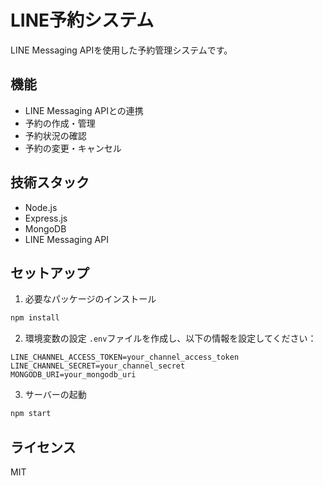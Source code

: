 # LINE予約システム

LINE Messaging APIを使用した予約管理システムです。

## 機能

- LINE Messaging APIとの連携
- 予約の作成・管理
- 予約状況の確認
- 予約の変更・キャンセル

## 技術スタック

- Node.js
- Express.js
- MongoDB
- LINE Messaging API

## セットアップ

1. 必要なパッケージのインストール
```bash
npm install
```

2. 環境変数の設定
`.env`ファイルを作成し、以下の情報を設定してください：
```
LINE_CHANNEL_ACCESS_TOKEN=your_channel_access_token
LINE_CHANNEL_SECRET=your_channel_secret
MONGODB_URI=your_mongodb_uri
```

3. サーバーの起動
```bash
npm start
```

## ライセンス

MIT 